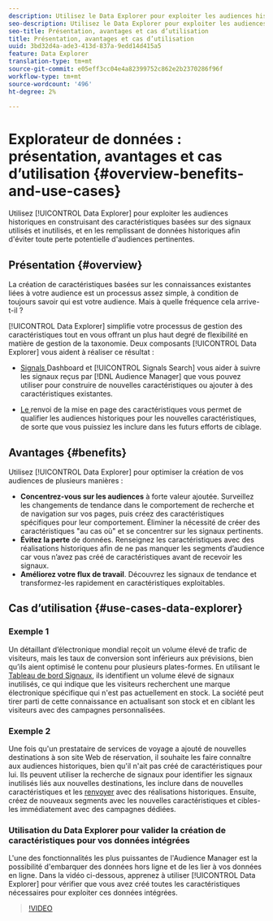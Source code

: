 ```yaml
---
description: Utilisez le Data Explorer pour exploiter les audiences historiques en construisant des caractéristiques basées sur des signaux utilisés et inutilisés, et en les remplissant de données historiques afin d'éviter toute perte potentielle d'audiences pertinentes.
seo-description: Utilisez le Data Explorer pour exploiter les audiences historiques en construisant des caractéristiques basées sur des signaux utilisés et inutilisés, et en les remplissant de données historiques afin d'éviter toute perte potentielle d'audiences pertinentes.
seo-title: Présentation, avantages et cas d’utilisation
title: Présentation, avantages et cas d’utilisation
uuid: 3bd32d4a-ade3-413d-837a-9edd14d415a5
feature: Data Explorer
translation-type: tm+mt
source-git-commit: e05eff3cc04e4a82399752c862e2b2370286f96f
workflow-type: tm+mt
source-wordcount: '496'
ht-degree: 2%

---
```



# Explorateur de données : présentation, avantages et cas d’utilisation {#overview-benefits-and-use-cases}

Utilisez [!UICONTROL Data Explorer] pour exploiter les audiences historiques en construisant des caractéristiques basées sur des signaux utilisés et inutilisés, et en les remplissant de données historiques afin d&#39;éviter toute perte potentielle d&#39;audiences pertinentes.

## Présentation {#overview}

La création de caractéristiques basées sur les connaissances existantes liées à votre audience est un processus assez simple, à condition de toujours savoir qui est votre audience. Mais à quelle fréquence cela arrive-t-il ?

[!UICONTROL Data Explorer] simplifie votre processus de gestion des caractéristiques tout en vous offrant un plus haut degré de flexibilité en matière de gestion de la taxonomie. Deux composants [!UICONTROL Data Explorer] vous aident à réaliser ce résultat :

* [Signals ](../../features/data-explorer/data-explorer-signals-dashboard.md) Dashboard et  [!UICONTROL Signals Search] vous aider à suivre les signaux reçus par  [!DNL Audience Manager] que vous pouvez utiliser pour construire de nouvelles caractéristiques ou ajouter à des caractéristiques existantes.

* [Le ](../../features/data-explorer/data-explorer-trait-backfill.md) renvoi de la mise en page des caractéristiques vous permet de qualifier les audiences historiques pour les nouvelles caractéristiques, de sorte que vous puissiez les inclure dans les futurs efforts de ciblage.

## Avantages {#benefits}

Utilisez [!UICONTROL Data Explorer] pour optimiser la création de vos audiences de plusieurs manières :

* **Concentrez-vous sur les audiences** à forte valeur ajoutée. Surveillez les changements de tendance dans le comportement de recherche et de navigation sur vos pages, puis créez des caractéristiques spécifiques pour leur comportement. Éliminer la nécessité de créer des caractéristiques &quot;au cas où&quot; et se concentrer sur les signaux pertinents.
* **Évitez la perte** de données. Renseignez les caractéristiques avec des réalisations historiques afin de ne pas manquer les segments d’audience car vous n’avez pas créé de caractéristiques avant de recevoir les signaux.
* **Améliorez votre flux de travail**. Découvrez les signaux de tendance et transformez-les rapidement en caractéristiques exploitables.

## Cas d’utilisation {#use-cases-data-explorer}

### Exemple 1

Un détaillant d’électronique mondial reçoit un volume élevé de trafic de visiteurs, mais les taux de conversion sont inférieurs aux prévisions, bien qu’ils aient optimisé le contenu pour plusieurs plates-formes. En utilisant le [Tableau de bord Signaux](../../features/data-explorer/data-explorer-signals-dashboard.md), ils identifient un volume élevé de signaux inutilisés, ce qui indique que les visiteurs recherchent une marque électronique spécifique qui n&#39;est pas actuellement en stock. La société peut tirer parti de cette connaissance en actualisant son stock et en ciblant les visiteurs avec des campagnes personnalisées.

### Exemple 2

Une fois qu&#39;un prestataire de services de voyage a ajouté de nouvelles destinations à son site Web de réservation, il souhaite les faire connaître aux audiences historiques, bien qu&#39;il n&#39;ait pas créé de caractéristiques pour lui. Ils peuvent utiliser la recherche de signaux pour identifier les signaux inutilisés liés aux nouvelles destinations, les inclure dans de nouvelles caractéristiques et les [renvoyer](../../features/data-explorer/data-explorer-trait-backfill.md) avec des réalisations historiques. Ensuite, créez de nouveaux segments avec les nouvelles caractéristiques et cibles-les immédiatement avec des campagnes dédiées.

### Utilisation du Data Explorer pour valider la création de caractéristiques pour vos données intégrées

L&#39;une des fonctionnalités les plus puissantes de l&#39;Audience Manager est la possibilité d&#39;embarquer des données hors ligne et de les lier à vos données en ligne. Dans la vidéo ci-dessous, apprenez à utiliser [!UICONTROL Data Explorer] pour vérifier que vous avez créé toutes les caractéristiques nécessaires pour exploiter ces données intégrées.

>[!VIDEO](https://video.tv.adobe.com/v/25149/)